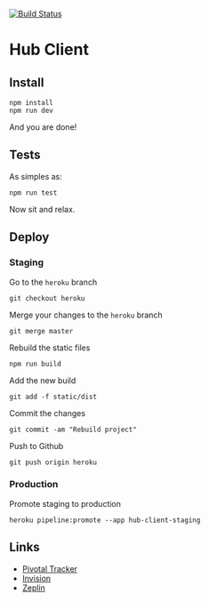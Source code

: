 [![Build Status](https://travis-ci.org/meurio/hub-client.svg?branch=master)](https://travis-ci.org/meurio/hub-client)

# Hub Client
## Install
```
npm install
npm run dev
```
And you are done!

## Tests
As simples as:
```
npm run test
```
Now sit and relax.

## Deploy
### Staging
Go to the ```heroku``` branch
```
git checkout heroku
```

Merge your changes to the ```heroku``` branch
```
git merge master
```

Rebuild the static files
```
npm run build
```

Add the new build
```
git add -f static/dist
```

Commit the changes
```
git commit -am "Rebuild project"
```

Push to Github
```
git push origin heroku
```

### Production
Promote staging to production
```
heroku pipeline:promote --app hub-client-staging
```

## Links
- [Pivotal Tracker](https://www.pivotaltracker.com/n/projects/888220)
- [Invision](https://projects.invisionapp.com/share/763UO3YDT#/screens)
- [Zeplin](https://app.zeplin.io/project.html#pid=55d1d57e14a5317a0e909551&sid=55d1d6ae1feab79619a6929b)

